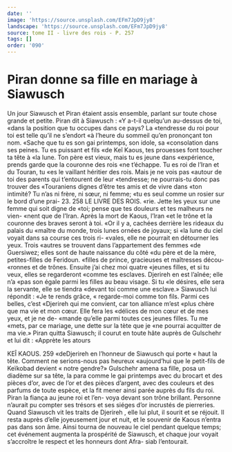 ```yaml
---
date: ''
image: 'https://source.unsplash.com/EFm7JpD9jy8'
landscape: 'https://source.unsplash.com/EFm7JpD9jy8'
source: tome II - livre des rois - P. 257
tags: []
order: '090'
---
```


# Piran donne sa fille en mariage à Siawusch

Un jour Siawusch et Piran étaient assis ensemble, parlant sur toute chose grande et petite. Piran dit à Siawusch : «Y a-t-il quelqu’un au-dessus de toi, «dans la position que tu occupes dans ce pays? La «tendresse du roi pour toi est telle qu’il ne s’endort
«à l’heure du sommeil qu’en prononçant ton nom.
«Sache que tu es son gai printemps, son idole, sa «consolation dans ses peines. Tu es puissant et fils «de Keî Kaous, tes prouesses font toucher ta tête à
«la lune. Ton père est vieux, mais tu es jeune dans «expérience, prends garde que la couronne des rois «ne t’échappe. Tu es roi de l’Iran et du Touran, tu
«es le vaillant héritier des rois. Mais je ne vois pas «autour de toi des parents qui t’entourent de leur
«tendresse; ne pourrais-tu donc pas trouver des «Touraniens dignes d’être tes amis et de vivre dans
«ton intimité? Tu n’as ni frère, ni sœur, ni femme;
«tu es seul comme un rosier sur le bord d’une prai- 23.
258 LE LIVRE DES ROIS.
«rie. Jette les yeux sur une femme qui soit digne de
«toi; pense que tes douleurs et tes malheurs ne vien- «nent que de I’Iran. Après la mort de Kaous, l’lran
«et le trône et la couronne des braves seront à toi. «Or il y a, cachées derrière les rideaux du palais du «maître du monde, trois lunes ornées de joyaux; si
«la lune du ciel voyait dans sa course ces trois ri-
«vales, elle ne pourrait en détourner les yeux. Trois
«autres se trouvent dans l’appartement des femmes
«de Guersiwez; elles sont de haute naissance du côté
«du père et de la mère, petites-filles de Feridoun.
«filles de prince, gracieuses et maîtresses décou-
«ronnes et de trônes. Ensuite j’ai chez moi quatre
«jeunes filles, et si tu veux, elles se regarderont «comme tes esclaves. Djerireh en est l’aînée; elle n’a
«pas son égale parmi les filles au beau visage. Si tu «le désires, elle sera la servante, elle se tiendra «devant toi comme une esclave.»
Siawusch lui répondit : «Je te rends grâce,
« regarde-moi comme ton fils. Parmi ces belles, c’est «Djerireh qui me convient, car ton alliance m’est «plus chère que ma vie et mon cœur. Elle fera les «délices de mon cœur et de mes yeux, et je ne de- «mande qu’elle parmi toutes ces jeunes filles. Tu me «mets, par ce mariage, une dette sur la tète que je «ne pourrai acquitter de ma vie.»
Piran quitta Siawusch; il courut en toute hâte auprès de Gulschehr et lui dit : «Apprète les atours

KEÎ KAOUS. 259 «deDjerireh en l’honneur de Siawusch qui porte
« haut la tête. Comment ne serions-nous pas heureux «aujourd’hui que le petit-fils de Keïkobad devient
« notre gendre?» Gulschehr amena sa fille, posa un diadème sur sa tête, la para comme le gai printemps avec du brocart et des pièces d’or, avec de l’or et
des pièces d’argent, avec des couleurs et des parfums de toute espèce, et la fit mener ainsi parée auprès du fils du roi. Piran la fiança au jeune roi et l’en- voya devant son trône brillant. Personne n’aurait pu compter ses trésors et ses siéges d’or incrustés de
pierreries. Quand Siawusch vit les traits de Djerireh , elle lui plut, il sourit et se réjouit. Il resta auprès d’elle joyeusement jour et nuit, et le souvenir de Kaous n’entra pas dans son âme. Ainsi tourna de
nouveau le ciel pendant quelque temps; cet événement augmenta la prospérité de Siawusch, et chaque jour voyait s’accroître le respect et les honneurs dont Afra- siab l’entourait.
